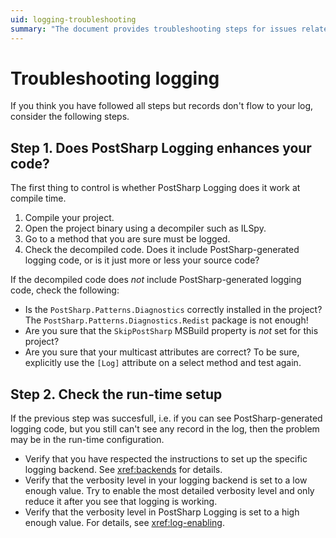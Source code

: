 ```yaml
---
uid: logging-troubleshooting
summary: "The document provides troubleshooting steps for issues related to PostSharp Logging, focusing on checking code enhancement at compile time and verifying run-time setup."
---
```


# Troubleshooting logging

If you think you have followed all steps but records don't flow to your log, consider the following steps.


## Step 1. Does PostSharp Logging enhances your code?

The first thing to control is whether PostSharp Logging does it work at compile time.

1. Compile your project.
2. Open the project binary using a decompiler such as ILSpy.
3. Go to a method that you are sure must be logged.
4. Check the decompiled code. Does it include PostSharp-generated logging code, or is it just more or less your source code?

If the decompiled code does _not_ include PostSharp-generated logging code, check the following:

* Is the `PostSharp.Patterns.Diagnostics` correctly installed in the project? The `PostSharp.Patterns.Diagnostics.Redist` package is not enough!
* Are you sure that the `SkipPostSharp` MSBuild property is *not* set for this project?
* Are you sure that your multicast attributes are correct? To be sure, explicitly use the `[Log]` attribute on a select method and test again.

## Step 2. Check the run-time setup

If the previous step was succesfull, i.e. if you can see PostSharp-generated logging code, but you still can't see any record in the log, then the problem may be in the run-time configuration.

* Verify that you have respected the instructions to set up the specific logging backend. See <xref:backends> for details.
* Verify that the verbosity level in your logging backend is set to a low enough value. Try to enable the most detailed verbosity level and only reduce it after you see that logging is working.
* Verify that the verbosity level in PostSharp Logging is set to a high enough value. For details, see <xref:log-enabling>.
